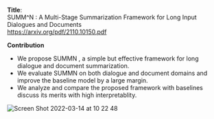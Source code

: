 **Title**:\
SUMM^N : A Multi-Stage Summarization Framework for Long Input Dialogues and Documents\
https://arxiv.org/pdf/2110.10150.pdf

**Contribution**
- We propose SUMMN , a simple but effective framework for long dialogue and document summarization.
- We evaluate SUMMN on both dialogue and document domains and improve the baseline model by a large margin.
- We analyze and compare the proposed framework with baselines discuss its merits with high interpretablity.

![Screen Shot 2022-03-14 at 10 22 48](https://user-images.githubusercontent.com/50447179/158089354-891e2543-f1d9-44c5-b40d-68d7092b8ad4.png)
